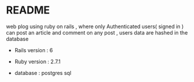 # README

web plog using ruby on rails , where only Authenticated users( signed in ) can post an article and comment on any post ,
users data are hashed in the database

* Rails version : 6

* Ruby version : 2.7.1

* database : postgres sql

